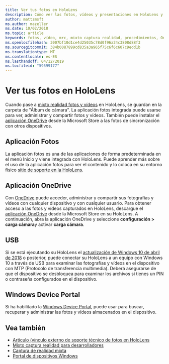 ```yaml
---
title: Ver tus fotos en HoloLens
description: Cómo ver las fotos, vídeos y presentaciones en HoloLens y colocarlos en su entorno físico.
author: mattzmsft
ms.author: mazeller
ms.date: 10/02/2018
ms.topic: article
keywords: fotos, vídeo, mrc, mixto captura realidad, procedimientos, OneDrive, HoloLens, pin, el lugar, la presentación con diapositivas
ms.openlocfilehash: 3007bf10d1ce4d25035c78d0f96a24c3808d88f3
ms.sourcegitcommit: 384b0087899cd835a3a965f75c6f6c607c9edd1b
ms.translationtype: MT
ms.contentlocale: es-ES
ms.lasthandoff: 04/12/2019
ms.locfileid: "59599177"
---
```

# <a name="see-your-photos-on-hololens"></a>Ver tus fotos en HoloLens

Cuando pase a [mixto realidad fotos y vídeos](mixed-reality-capture.md) en HoloLens, se guardan en la carpeta de "Álbum de cámara". La aplicación fotos integrada puede usarse para ver, administrar y compartir fotos y vídeos. También puede instalar el [aplicación OneDrive](https://www.microsoft.com/p/onedrive/9wzdncrfj1p3) desde la Microsoft Store a las fotos de sincronización con otros dispositivos. 

## <a name="photos-app"></a>Aplicación Fotos

La aplicación fotos es una de las aplicaciones de forma predeterminada en el menú Inicio y viene integrada con HoloLens. Puede aprender más sobre el uso de la aplicación fotos para ver el contenido y lo coloca en su entorno físico [sitio de soporte en la HoloLens](https://support.microsoft.com/help/12648). 

## <a name="onedrive-app"></a>Aplicación OneDrive

Con [OneDrive](https://onedrive.live.com/) puede acceder, administrar y compartir sus fotografías y vídeos con cualquier dispositivo y con cualquier usuario. Para obtener acceso a las fotos y vídeos capturados en HoloLens, descargue el [aplicación OneDrive](https://www.microsoft.com/p/onedrive/9wzdncrfj1p3) desde la Microsoft Store en su HoloLens. A continuación, abra la aplicación OneDrive y seleccione **configuración > carga cámara**y activar **carga cámara**.

## <a name="usb"></a>USB 

Si se está ejecutando su HoloLens el [actualización de Windows 10 de abril de 2018](release-notes-april-2018.md) o posterior, puede conectar su HoloLens a un equipo con Windows 10 a través de USB para examinar las fotografías y vídeos en el dispositivo con MTP (Protocolo de transferencia multimedia). Deberá asegurarse de que el dispositivo se desbloquea para examinar los archivos si tienes un PIN o contraseña configurados en el dispositivo. 

## <a name="windows-device-portal"></a>Windows Device Portal

Si ha habilitado la [Windows Device Portal](using-the-windows-device-portal.md#mixed-reality-capture), puede usar para buscar, recuperar y administrar las fotos y vídeos almacenados en el dispositivo.

## <a name="see-also"></a>Vea también

* [Artículo (vínculo externo de soporte técnico de fotos en HoloLens](https://support.microsoft.com/help/12648)
* [Mixto captura realidad para desarrolladores](mixed-reality-capture-for-developers.md)
* [Captura de realidad mixta](mixed-reality-capture.md)
* [Portal de dispositivos Windows](using-the-windows-device-portal.md)
